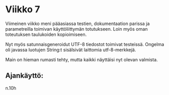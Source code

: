 # Viikko 7

Viimeinen viikko meni pääasiassa testien,  dokumentaation parissa ja parametreilla toimivan käyttöliittymän totutukseen. Loin myös oman toteutuksen taulukoiden kopioimiseen.

Nyt myös satunnaisgeneroidut UTF-8 tiedostot toimivat testeissä. Ongelma oli javassa luotujen String:t sisälsivät laittomia utf-8-merkkejä.

Main on hieman rumasti tehty, mutta kaikki näyttäisi nyt olevan valmista.

## Ajankäyttö:

n.10h
